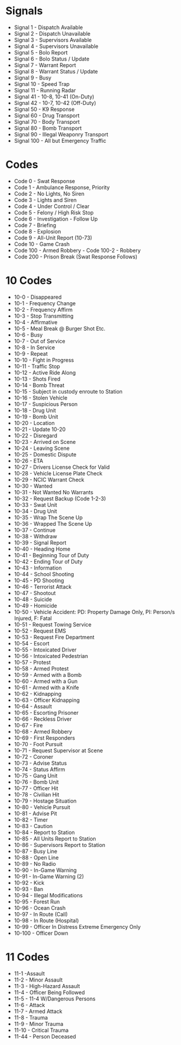 # Signals
- Signal 1 - Dispatch Available
- Signal 2 - Dispatch Unavailable
- Signal 3 - Supervisors Available
- Signal 4 - Supervisors Unavailable
- Signal 5 - Bolo Report
- Signal 6 - Bolo Status / Update
- Signal 7 - Warrant Report
- Signal 8 - Warrant Status / Update
- Signal 9 - Busy
- Signal 10 - Speed Trap
- Signal 11 - Running Radar
- Signal 41 - 10-8, 10-41 (On-Duty)
- Signal 42 - 10-7, 10-42 (Off-Duty)
- Signal 50 - K9 Response
- Signal 60 - Drug Transport
- Signal 70 - Body Transport
- Signal 80 - Bomb Transport
- Signal 90 - Illegal Weaponry Transport
- Signal 100 - All but Emergency Traffic

# Codes
- Code 0 - Swat Response
- Code 1 - Ambulance Response, Priority
- Code 2 - No Lights, No Siren
- Code 3 - Lights and Siren
- Code 4 - Under Control / Clear
- Code 5 - Felony / High Risk Stop
- Code 6 - Investigation - Follow Up
- Code 7 - Briefing
- Code 8 - Explosion
- Code 9 - All-Unit Report (10-73)
- Code 10 - Game Crash
- Code 100 - Armed Robbery
​- Code 100-2 - Robbery
- Code 200 - Prison Break (Swat Response Follows)

# 10 Codes
- 10-0 - Disappeared
- 10-1 - Frequency Change
- 10-2 - Frequency Affirm
- 10-3 - Stop Transmitting
- 10-4 - Affirmative
- 10-5 - Meal Break @ Burger Shot Etc.
- 10-6 - Busy
- 10-7 - Out of Service
- 10-8 - In Service
- 10-9 - Repeat
- 10-10 - Fight in Progress
- 10-11 - Traffic Stop
- 10-12 - Active Ride Along
- 10-13 - Shots Fired
- 10-14 - Bomb Threat
- 10-15 - Subject in custody enroute to Station
- 10-16 - Stolen Vehicle
- 10-17 - Suspicious Person
- 10-18 - Drug Unit
- 10-19 - Bomb Unit
- 10-20 - Location
- 10-21 - Update 10-20
- 10-22 - Disregard
- 10-23 - Arrived on Scene
- 10-24 - Leaving Scene
- 10-25 - Domestic Dispute
- 10-26 - ETA
- 10-27 - Drivers License Check for Valid
- 10-28 - Vehicle License Plate Check
- 10-29 - NCIC Warrant Check
- 10-30 - Wanted
- 10-31 - Not Wanted No Warrants
- 10-32 - Request Backup (Code 1-2-3)
- 10-33 - Swat Unit
- 10-34 - Drug Unit
- ​10-35 - Wrap The Scene Up
- 10-36 - Wrapped The Scene Up
- 10-37 - Continue
- 10-38 - Withdraw
- 10-39 - Signal Report
- 10-40 - Heading Home
- 10-41 - Beginning Tour of Duty
- 10-42 - Ending Tour of Duty
- 10-43 - Information
- 10-44 - School Shooting
- 10-45 - PD Shooting
- 10-46 - Terrorist Attack
- 10-47 - Shootout
- 10-48 - Suicide
- 10-49 - Homicide
- 10-50 - Vehicle Accident: PD: Property Damage Only, PI: Person/s Injured, F: Fatal
- 10-51 - Request Towing Service
- 10-52 - Request EMS
- 10-53 - Request Fire Department
- 10-54 - Escort
- 10-55 - Intoxicated Driver
- 10-56 - Intoxicated Pedestrian
- 10-57 - Protest
- 10-58 - Armed Protest
- 10-59 - Armed with a Bomb
- 10-60 - Armed with a Gun
- 10-61 - Armed with a Knife
- 10-62 - Kidnapping
- 10-63 - Officer Kidnapping
- 10-64 - Assault
- 10-65 - Escorting Prisoner
- 10-66 - Reckless Driver
- 10-67 - Fire
- 10-68 - Armed Robbery
- 10-69 - First Responders
- 10-70 - Foot Pursuit
- 10-71 - Request Supervisor at Scene
- 10-72 - Coroner
- 10-73 - Advise Status
- 10-74 - Status Affirm
- 10-75 - Gang Unit
- 10-76 - Bomb Unit
- 10-77 - Officer Hit
- 10-78 - Civilian Hit
- 10-79 - Hostage Situation
- 10-80 - Vehicle Pursuit
- 10-81 - Advise Pit
- 10-82 - Timer
- 10-83 - Caution
- 10-84 - Report to Station
- 10-85 - All Units Report to Station
- 10-86 - Supervisors Report to Station
- 10-87 - Busy Line
- 10-88 - Open Line
- 10-89 - No Radio
- 10-90 - In-Game Warning
- 10-91 - In-Game Warning (2)
- 10-92 - Kick
- 10-93 - Ban
- 10-94 - Illegal Modifications
- 10-95 - Forest Run
- 10-96 - Ocean Crash
- 10-97 - In Route (Call)
- 10-98 - In Route (Hospital)
- 10-99 - Officer In Distress Extreme Emergency Only
- 10-100 - Officer Down

# 11 Codes
- 11-1 -Assault
- 11-2 - Minor Assault
- 11-3 - High-Hazard Assault
- 11-4 - Officer Being Followed
- 11-5 - 11-4 W/Dangerous Persons
- 11-6 - Attack
- 11-7 - Armed Attack
- 11-8 - Trauma
- 11-9 - Minor Trauma
- 11-10 - Critical Trauma
- 11-44 - Person Deceased